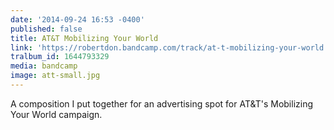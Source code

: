 ```yaml
---
date: '2014-09-24 16:53 -0400'
published: false
title: AT&T Mobilizing Your World
link: 'https://robertdon.bandcamp.com/track/at-t-mobilizing-your-world'
tralbum_id: 1644793329
media: bandcamp
image: att-small.jpg
---
```

A composition I put together for an advertising spot for AT&T's Mobilizing Your World campaign.
